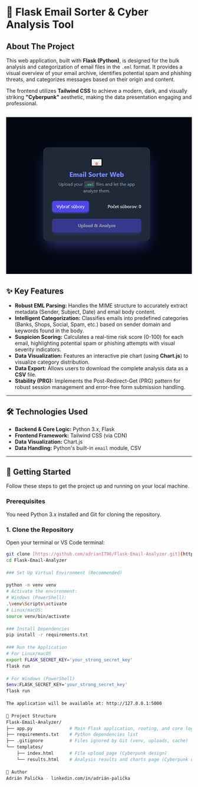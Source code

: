 # 📧 Flask Email Sorter & Cyber Analysis Tool

## About The Project
This web application, built with **Flask (Python)**, is designed for the bulk analysis and categorization of email files in the `.eml` format. It provides a visual overview of your email archive, identifies potential spam and phishing threats, and categorizes messages based on their origin and content.

The frontend utilizes **Tailwind CSS** to achieve a modern, dark, and visually striking **"Cyberpunk"** aesthetic, making the data presentation engaging and professional.

![Project Screenshot - Results Page](https://raw.githubusercontent.com/adrianIT96/Flask-Email-Analyzer/main/screenshots/results.png)
---

## ✨ Key Features
* **Robust EML Parsing:** Handles the MIME structure to accurately extract metadata (Sender, Subject, Date) and email body content.
* **Intelligent Categorization:** Classifies emails into predefined categories (Banks, Shops, Social, Spam, etc.) based on sender domain and keywords found in the body.
* **Suspicion Scoring:** Calculates a real-time risk score (0-100) for each email, highlighting potential spam or phishing attempts with visual severity indicators.
* **Data Visualization:** Features an interactive pie chart (using **Chart.js**) to visualize category distribution.
* **Data Export:** Allows users to download the complete analysis data as a **CSV** file.
* **Stability (PRG):** Implements the Post-Redirect-Get (PRG) pattern for robust session management and error-free form submission handling.

---

## 🛠️ Technologies Used
* **Backend & Core Logic:** Python 3.x, Flask
* **Frontend Framework:** Tailwind CSS (via CDN)
* **Data Visualization:** Chart.js
* **Data Handling:** Python's built-in `email` module, CSV

---

## 🚀 Getting Started

Follow these steps to get the project up and running on your local machine.

### Prerequisites

You need Python 3.x installed and Git for cloning the repository.

### 1. Clone the Repository
Open your terminal or VS Code terminal:
```bash
git clone [https://github.com/adrianIT96/Flask-Email-Analyzer.git](https://github.com/adrianIT96/Flask-Email-Analyzer.git)
cd Flask-Email-Analyzer

### Set Up Virtual Environment (Recommended)

python -m venv venv
# Activate the environment:
# Windows (PowerShell):
.\venv\Scripts\activate
# Linux/macOS:
source venv/bin/activate

### Install Dependencies
pip install -r requirements.txt

### Run the Application
# For Linux/macOS
export FLASK_SECRET_KEY='your_strong_secret_key'
flask run

# For Windows (PowerShell)
$env:FLASK_SECRET_KEY='your_strong_secret_key'
flask run

The application will be available at: http://127.0.0.1:5000

📂 Project Structure
Flask-Email-Analyzer/
├── app.py              # Main Flask application, routing, and core logic
├── requirements.txt    # Python dependencies list
├── .gitignore          # Files ignored by Git (venv, uploads, cache)
└── templates/
    ├── index.html      # File upload page (Cyberpunk design)
    └── results.html    # Analysis results and charts page (Cyberpunk design)

👤 Author
Adrián Palička - linkedin.com/in/adrián-palička
